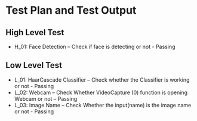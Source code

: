﻿# Test Plan and Test Output

## High Level Test

- H\_01: Face Detection – Check if face is detecting or not - Passing

## Low Level Test

- L\_01: HaarCascade Classifier – Check whether the Classifier is working or not -  Passing
- L\_02: Webcam – Check Whether VideoCapture (0) function is opening Webcam or not – Passing
- L\_03: Image Name – Check Whether the input(name) is the image name or not - Passing

